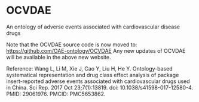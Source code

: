 # OCVDAE
An ontology of adverse events associated with cardiovascular disease drugs

Note that the OCVDAE source code is now moved to:
https://github.com/OAE-ontology/OCVDAE
Any new updates of OCVDAE will be available in the above new website. 

Reference: Wang L, Li M, Xie J, Cao Y, Liu H, He Y. Ontology-based systematical representation and drug class effect analysis of package insert-reported adverse events associated with cardiovascular drugs used in China. Sci Rep. 2017 Oct 23;7(1):13819. doi: 10.1038/s41598-017-12580-4. PMID: 29061976. PMCID: PMC5653862.


